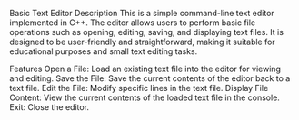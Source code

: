 Basic Text Editor
Description
This is a simple command-line text editor implemented in C++. The editor allows users to perform basic file operations such as opening, editing, saving, and displaying text files. It is designed to be user-friendly and straightforward, making it suitable for educational purposes and small text editing tasks.

Features
Open a File: Load an existing text file into the editor for viewing and editing.
Save the File: Save the current contents of the editor back to a text file.
Edit the File: Modify specific lines in the text file.
Display File Content: View the current contents of the loaded text file in the console.
Exit: Close the editor.
